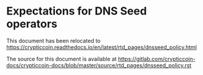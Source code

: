Expectations for DNS Seed operators
====================================

This document has been relocated to https://crypticcoin.readthedocs.io/en/latest/rtd_pages/dnsseed_policy.html

The source for this document is available at https://gitlab.com/crypticcoin-docs/crypticcoin-docs/blob/master/source/rtd_pages/dnsseed_policy.rst